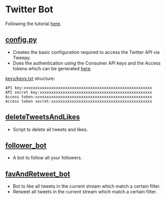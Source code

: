 # Twitter Bot

Following the tutorial [here](https://realpython.com/twitter-bot-python-tweepy/#presenting-the-example-bots).
## [config.py](https://github.com/abhay-iy97/twitter-bot/blob/master/config.py)

- Creates the basic configuration required to access the Twitter API via Tweepy.
- Does the authentication using the Consumer API keys and the Access tokens which can be generated [here](developer.twitter.com).

[keys/keys.txt](https://github.com/abhay-iy97/twitter-bot/blob/master/config.py#L7) structure:
```
API key:xxxxxxxxxxxxxxxxxxxxxxxxxxxxxxxxxxxxxxxxxxxxxxxxxxxxxxxx   
API secret key:xxxxxxxxxxxxxxxxxxxxxxxxxxxxxxxxxxxxxxxxxxxxxxxxx   
Access token:xxxxxxxxxxxxxxxxxxxxxxxxxxxxxxxxxxxxxxxxxxxxxxxxxxx   
Access token secret:xxxxxxxxxxxxxxxxxxxxxxxxxxxxxxxxxxxxxxxxxxxx   
```
## [deleteTweetsAndLikes](https://github.com/abhay-iy97/twitter-bot/blob/master/deleteTweetsAndLikes.py)
- Script to delete all tweets and likes.

## [follower_bot](https://github.com/abhay-iy97/twitter-bot/blob/master/follower_bot.ipynb)
- A bot to follow all your followers.

## [favAndRetweet_bot](https://github.com/abhay-iy97/twitter-bot/blob/master/favAndRetweet_bot.ipynb)
- Bot to like all tweets in the current stream which match a certain filter.
- Retweet all tweets in the current stream which match a certain filter.
